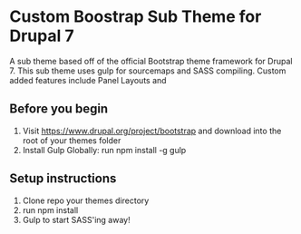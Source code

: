 <!-- @file Instructions for subtheming using the Sass Starterkit. -->
<!-- @defgroup subtheme_sass -->
<!-- @ingroup subtheme -->
# Custom Boostrap Sub Theme for Drupal 7
A sub theme based off of the official Bootstrap theme framework for Drupal 7. This sub theme uses gulp for sourcemaps and SASS compiling. Custom added features include Panel Layouts and

## Before you begin
1. Visit https://www.drupal.org/project/bootstrap and download into the root of your themes folder
2. Install Gulp Globally: run npm install -g gulp

## Setup instructions
1. Clone repo your themes directory
2. run npm install
3. Gulp to start SASS'ing away!
